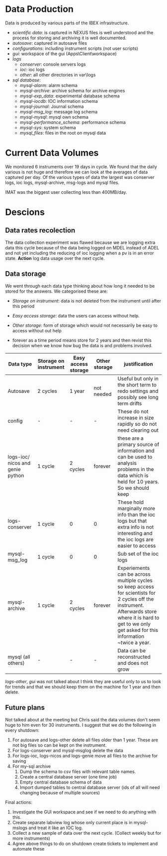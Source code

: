 # Data Production

Data is produced by various parts of the IBEX infrastructure. 

- *scientific data*: is captured in NEXUS files is well understood and the process for storing and archiving it is well documented.
- *autosave*: captured in autosave files 
- *configurations*: including instrument scripts (not user scripts)
- *gui*: workspace of the gui (Apps\Client\workspace)
- *logs*
    - *conserver*: console servers logs
    - *ioc*: ioc logs
    - *other*: all other directories in var\logs
- *sql database*:
    - *mysql-alarm*: alarm schema
    - *mysql-archive*: archive schema for archive engines
    - *mysql-exp_data*: experimental database schema
    - *mysql-iocdb*: IOC information schema
    - *mysql-journal*: Journal schema
    - *mysql-msg_log*: message log schema
    - *mysql-mysql*: mysql own schema
    - *mysql-performance_schema*: performance schema
    - *mysql-sys*: system schema
    - *mysql_files*: files in the root on mysql data

# Current Data Volumes

We monitored 6 instruments over 19 days in cycle. We found that the daily various is not huge and therefore we can look at the averages of data captured per day. Of the various types of data the largest was conserver logs, ioc logs, mysql-archive, msg-logs and mysql files.

IMAT was the biggest user collecting less than 400MB/day.

# Descions

## Data rates recolection

The data collection experiment was flawed because we are logging extra data this cycle because of the data being logged on MDEL instead of ADEL and not yet including the reducing of ioc logging when a pv is in an error state. **Action** log data usage over the next cycle.

## Data storage

We went through each data type thinking about how long it needed to be stored for the answers. We categorised these are:

* *Storage on instrument*: data is not deleted from the instrument until after this period 
* *Easy access storage*: data the users can access without help.
* *Other storage*: form of storage which would not necessarily be easy to access without out help

* forever as a time period means store for 2 years and then revist this decision when we know how bug the data is and problems involved.

Data type | Storage on instrument | Easy access storage | Other storage | justification
--------  | --------------------- | ------------------- | ------------- | -------------
Autosave  | 2 cycles              | 1 year              | not needed    | Useful but only in the short term to redo settings and possibly see long term drifts
config    | -                     |  -                  | -             | These do not increase in size rapidly so do not need clearing out
logs-ioc/ nicos and genie python | 1 cycle | 2 cycles | forever | these are a primary source of information and can be used to analysis problems in the data which is held for 10 years. So we should keep
logs-conserver | 1 cycle        | 0 | 0 | These hold marginally more info than the ioc logs but that extra info is not interesting and the ioc logs are easier to access
mysql-msg_log | 1 cycle | 0 | 0 | Sub set of the ioc logs
mysql-archive | 1 cycle | 2 cycles | forever | Experiements can be across multiple cycles so keep access for scientists for 2 cycles off the instrument. Afterwards store where it is hard to get to we only get asked for this information ~twice a year.
mysql (all others) | - | - | - | Data can be reconstructed and does not grow


*logs-other*, *gui* was not talked about I think they are useful only to us to look for trends and that we should keep them on the machine for 1 year and then delete.

## Future plans

Not talked about at the meeting but Chris said the data volumes don't seem huge to him even for 30 instruments. I suggest that we do the following in every shutdown:

1. For autosave and logs-other delete all files older than 1 year. These are not big files so can be kept on the instrument.
1. For logs-conserver and mysql-msglog delete the data
1. For logs-ioc, logs-nicos and logs-genie move all files to the archive for saving
1. For my-sql archive
    1. Dump the schema to csv files with relevant table names.
    1. Create a central database server (one time job)
    1. Empty central database schema of data
    1. Import dumped tables to central database server (ids of all will need changing because of multiple sources)

Final actions:

1. Investigate the GUI workspace and see if we need to do anything with this.
1. Create separate labview log whose only current place is in mysql-mslogs and treat it like an IOC log.
1. Collect a new sample of data over the next cycle. (Collect weekly but for more instruments)
1. Agree above things to do on shutdown create tickets to implement and automate these
